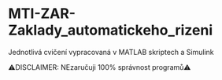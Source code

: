 # MTI-ZAR-Zaklady_automatickeho_rizeni
Jednotlivá cvičení vypracovaná v MATLAB skriptech a Simulink

:warning:DISCLAIMER: NEzaručuji 100% správnost programů:warning:
